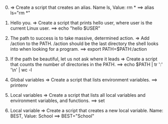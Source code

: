 0. <o> => Create a script that creates an alias. Name ls, Value: rm *
==> alias ls="rm *"

1. Hello you. => Create a script that prints hello user, where user is the current Linux user.
==> echo "hello $USER"

2. The path to success is to take massive, determined action. => Add /action to the PATH. /action should be the last directory the shell looks into when looking for a program.
==> export PATH=$PATH:/action

3. If the path be beautiful, let us not ask where it leads => Create a script that counts the number of directories in the PATH.
==> echo $PATH | tr ':' '\n' | wc -l

4. Global variables => Create a script that lists environment variables.
==> printenv

5. Local variables => Create a script that lists all local variables and environment variables, and functions.
==> set

6. Local variable => Create a script that creates a new local variable. Name: BEST, Value: School
==> BEST="School" 
